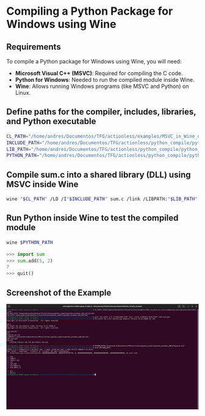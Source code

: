 # Compiling a Python Package for Windows using Wine

## Requirements
To compile a Python package for Windows using Wine, you will need:
- **Microsoft Visual C++ (MSVC)**: Required for compiling the C code.
- **Python for Windows**: Needed to run the compiled module inside Wine.
- **Wine**: Allows running Windows programs (like MSVC and Python) on Linux.

## Define paths for the compiler, includes, libraries, and Python executable
```bash
CL_PATH="/home/andres/Documentos/TFG/actionless/examples/MSVC_in_Wine_on_Linux_Example/my_msvc/opt/msvc/bin/x64/cl.exe"
INCLUDE_PATH="/home/andres/Documentos/TFG/actionless/python_compile/python_windows_x86_64/include"
LIB_PATH="/home/andres/Documentos/TFG/actionless/python_compile/python_windows_x86_64/libs"
PYTHON_PATH="/home/andres/Documentos/TFG/actionless/python_compile/python_windows_x86_64/python.exe"
```

## Compile sum.c into a shared library (DLL) using MSVC inside Wine
```bash
wine "$CL_PATH" /LD /I"$INCLUDE_PATH" sum.c /link /LIBPATH:"$LIB_PATH" /OUT:sum.pyd
```

## Run Python inside Wine to test the compiled module
```bash
wine $PYTHON_PATH
```

```python
>>> import sum
>>> sum.add(5, 2)
7
>>> quit()
```

## Screenshot of the Example
![Example in a terminal](Windows_Compile_Example.png)
